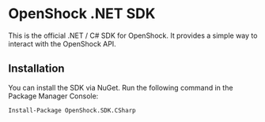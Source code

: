 # OpenShock .NET SDK

This is the official .NET / C# SDK for OpenShock. It provides a simple way to interact with the OpenShock API.

## Installation

You can install the SDK via NuGet. Run the following command in the Package Manager Console:

```
Install-Package OpenShock.SDK.CSharp
```

